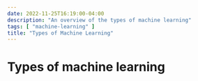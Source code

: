 ```yaml
---
date: 2022-11-25T16:19:00-04:00
description: "An overview of the types of machine learning"
tags: [ "machine-learning" ]
title: "Types of Machine Learning"
---
```


# Types of machine learning

<!-- TODO:

Clustering - Group objects together based on similarities in data. For example, identifying marketing segments based on customer demographics.

Anomaly detection - Find observations that are different than the "normal" data. e.g. a spike in negative social media comments after a new product release

Association learning - ...

Numeric estimation - ...

-----

Deep learning - a form of machine learning that stacks multiple ML models on top of each other to form a hierarchy. e.g. Face -> Gemoetric primitives -> Objects (eyes, nose, mouth) -> Faces -> Person name prediction

 -->
